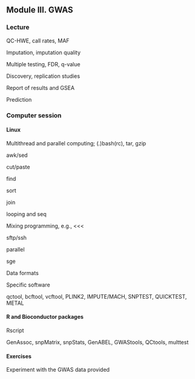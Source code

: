 ## Module III. GWAS

### Lecture

QC-HWE, call rates, MAF

Imputation, imputation quality

Multiple testing, FDR, q-value

Discovery, replication studies

Report of results and GSEA

Prediction

### Computer session

#### Linux

Multithread and parallel computing; (.)bash(rc), tar, gzip

awk/sed

cut/paste

find

sort

join

looping and seq

Mixing programming, e.g., <<<

sftp/ssh

parallel

sge

Data formats

Specific software

qctool, bcftool, vcftool, PLINK2, IMPUTE/MACH, SNPTEST, QUICKTEST, METAL

#### R and Bioconductor packages

Rscript

GenAssoc, snpMatrix, snpStats, GenABEL, GWAStools, QCtools, multtest

#### Exercises

Experiment with the GWAS data provided
